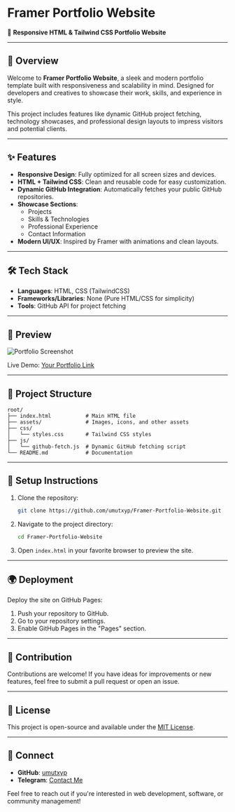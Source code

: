 # Framer Portfolio Website

🚀 **Responsive HTML & Tailwind CSS Portfolio Website**

---

## 🌟 Overview

Welcome to **Framer Portfolio Website**, a sleek and modern portfolio template built with responsiveness and scalability in mind. Designed for developers and creatives to showcase their work, skills, and experience in style.

This project includes features like dynamic GitHub project fetching, technology showcases, and professional design layouts to impress visitors and potential clients.

---

## ✨ Features

- **Responsive Design**: Fully optimized for all screen sizes and devices.
- **HTML + Tailwind CSS**: Clean and reusable code for easy customization.
- **Dynamic GitHub Integration**: Automatically fetches your public GitHub repositories.
- **Showcase Sections**:
  - Projects
  - Skills & Technologies
  - Professional Experience
  - Contact Information
- **Modern UI/UX**: Inspired by Framer with animations and clean layouts.

---

## 🛠️ Tech Stack

- **Languages**: HTML, CSS (TailwindCSS)
- **Frameworks/Libraries**: None (Pure HTML/CSS for simplicity)
- **Tools**: GitHub API for project fetching

---

## 📸 Preview

![Portfolio Screenshot](./assets/portfolio-preview.png)

Live Demo: [Your Portfolio Link](https://your-portfolio-link.com)

---

## 📂 Project Structure

```plaintext
root/
├── index.html           # Main HTML file
├── assets/              # Images, icons, and other assets
├── css/
│   └── styles.css       # Tailwind CSS styles
├── js/
│   └── github-fetch.js  # Dynamic GitHub fetching script
└── README.md            # Documentation
```

---

## 🔧 Setup Instructions

1. Clone the repository:
   ```bash
   git clone https://github.com/umutxyp/Framer-Portfolio-Website.git
   ```

2. Navigate to the project directory:
   ```bash
   cd Framer-Portfolio-Website
   ```

3. Open `index.html` in your favorite browser to preview the site.

---

## 🌍 Deployment

Deploy the site on GitHub Pages:

1. Push your repository to GitHub.
2. Go to your repository settings.
3. Enable GitHub Pages in the "Pages" section.

---

## 🤝 Contribution

Contributions are welcome! If you have ideas for improvements or new features, feel free to submit a pull request or open an issue.

---

## 📝 License

This project is open-source and available under the [MIT License](LICENSE).

---

## 🌟 Connect

- **GitHub**: [umutxyp](https://github.com/umutxyp)
- **Telegram**: [Contact Me](https://t.me/umutxyp)

Feel free to reach out if you're interested in web development, software, or community management!
